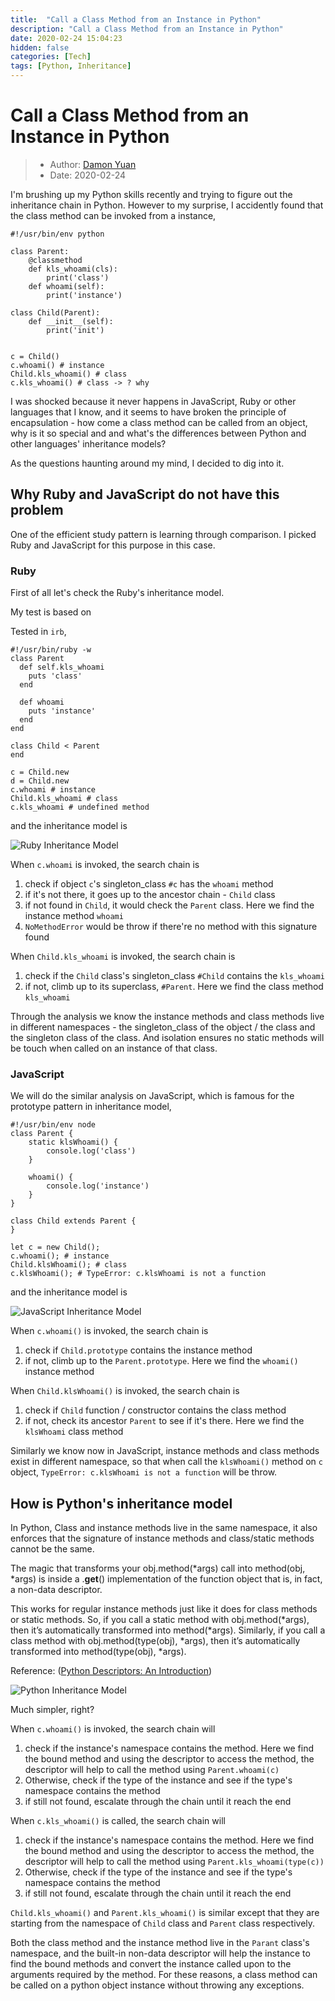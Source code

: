 ```yaml
---
title:  "Call a Class Method from an Instance in Python"
description: "Call a Class Method from an Instance in Python"
date: 2020-02-24 15:04:23
hidden: false
categories: [Tech]
tags: [Python, Inheritance]
---
```


# Call a Class Method from an Instance in Python

> * Author: [Damon Yuan](https://www.damonyuan.com)
> * Date: 2020-02-24

I'm brushing up my Python skills recently and trying to figure out the inheritance chain in Python. However to my surprise, I accidently found that the class method can be invoked from a instance,

```
#!/usr/bin/env python

class Parent:
    @classmethod
    def kls_whoami(cls):
        print('class')
    def whoami(self):
        print('instance')     

class Child(Parent):
    def __init__(self):
        print('init')
     

c = Child()
c.whoami() # instance
Child.kls_whoami() # class
c.kls_whoami() # class -> ? why
```

I was shocked because it never happens in JavaScript, Ruby or other languages that I know, and it seems to have broken the principle of encapsulation - how come a class method can be called from an object, why is it so special and and what's the differences between Python and other languages' inheritance models?

As the questions haunting around my mind, I decided to dig into it.

## Why Ruby and JavaScript do not have this problem

One of the efficient study pattern is learning through comparison. I picked Ruby and JavaScript for this purpose in this case.

### Ruby

First of all let's check the Ruby's inheritance model. 

My test is based on 

Tested in `irb`,
```
#!/usr/bin/ruby -w
class Parent
  def self.kls_whoami
    puts 'class'
  end

  def whoami
    puts 'instance'
  end
end

class Child < Parent
end

c = Child.new
d = Child.new
c.whoami # instance
Child.kls_whoami # class
c.kls_whoami # undefined method
```

and the inheritance model is

![Ruby Inheritance Model](ruby_inheritance_model.png "Ruby Inheritance Model")  

When `c.whoami` is invoked, the search chain is 

   1. check if object `c`'s singleton_class `#c` has the `whoami` method 
   2. if it's not there, it goes up to the ancestor chain - `Child` class
   3. if not found in `Child`, it would check the `Parent` class. Here we find the instance method `whoami`
   4. `NoMethodError` would be throw if there're no method with this signature found

When `Child.kls_whoami` is invoked, the search chain is    

   1. check if the `Child` class's singleton_class `#Child` contains the `kls_whoami`
   2. if not, climb up to its superclass, `#Parent`. Here we find the class method `kls_whoami`

Through the analysis we know the instance methods and class methods live in different namespaces - the singleton_class of the object / the class and the singleton class of the class. And isolation ensures no static methods will be touch when called on an instance of that class.

### JavaScript

We will do the similar analysis on JavaScript, which is famous for the prototype pattern in inheritance model,

```
#!/usr/bin/env node
class Parent {
    static klsWhoami() {
        console.log('class')
    }    

    whoami() { 
        console.log('instance')
    }    
}

class Child extends Parent {
}

let c = new Child();
c.whoami(); # instance
Child.klsWhoami(); # class
c.klsWhoami(); # TypeError: c.klsWhoami is not a function
```

and the inheritance model is

![JavaScript Inheritance Model](js_inheritance_model.png "JavaScript Inheritance Model")  

When `c.whoami()` is invoked, the search chain is 

   1. check if `Child.prototype` contains the instance method
   2. if not, climb up to the `Parent.prototype`. Here we find the `whoami()` instance method

When `Child.klsWhoami()` is invoked, the search chain is      

   1. check if `Child` function / constructor contains the class method
   2. if not, check its ancestor `Parent` to see if it's there. Here we find the `klsWhoami` class method

Similarly we know now in JavaScript, instance methods and class methods exist in different namespace, so that when call the `klsWhoami()` method on `c` object, `TypeError: c.klsWhoami is not a function` will be throw.

## How is Python's inheritance model

In Python, Class and instance methods live in the same namespace, it also enforces that the signature of instance methods and class/static methods cannot be the same.

The magic that transforms your obj.method(*args) call into method(obj, *args) is inside a .__get__() implementation of the function object that is, in fact, a non-data descriptor.

This works for regular instance methods just like it does for class methods or static methods. So, if you call a static method with obj.method(*args), then it’s automatically transformed into method(*args). Similarly, if you call a class method with obj.method(type(obj), *args), then it’s automatically transformed into method(type(obj), *args).

Reference: ([Python Descriptors: An Introduction](https://realpython.com/python-descriptors/))

![Python Inheritance Model](python_inheritance_model.png "Python Inheritance Model")

Much simpler, right?

When `c.whoami()` is invoked, the search chain will

   1. check if the instance's namespace contains the method. Here we find the bound method and using the descriptor to access the method, the descriptor will help to call the method using `Parent.whoami(c)`
   2. Otherwise, check if the type of the instance and see if the type's namespace contains the method
   3. if still not found, escalate through the chain until it reach the end

When `c.kls_whoami()` is called, the search chain will

   1. check if the instance's namespace contains the method. Here we find the bound method and using the descriptor to access the method, the descriptor will help to call the method using `Parent.kls_whoami(type(c))`
   2. Otherwise, check if the type of the instance and see if the type's namespace contains the method
   3. if still not found, escalate through the chain until it reach the end

`Child.kls_whoami()` and `Parent.kls_whoami()` is similar except that they are starting from the namespace of `Child` class and `Parent` class respectively.

Both the class method and the instance method live in the `Parant` class's namespace, and the built-in non-data descriptor will help the instance to find the bound methods and convert the instance called upon to the arguments required by the method. For these reasons, a class method can be called on a python object instance without throwing any exceptions.


